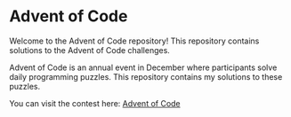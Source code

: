 # Advent of Code

Welcome to the Advent of Code repository! This repository contains solutions to the Advent of Code challenges.

Advent of Code is an annual event in December where participants solve daily programming puzzles. This repository contains my solutions to these puzzles.

You can visit the contest here: [Advent of Code](https://adventofcode.com/)
